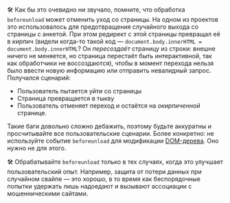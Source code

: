 🛠 Как бы это очевидно ни звучало, помните, что обработка `beforeunload` может отменить уход со страницы. На одном из проектов это использовалось для предотвращения случайного выхода со страницы с анкетой. При этом редирект с этой страницы превращал её в _кирпич_ (видели когда-то такой код — `document.body.innerHTML = document.body.innerHTML`? Он _пересоздаёт_ страницу из строки: внешне ничего не меняется, но страница перестаёт быть интерактивной, так как обработчики не воссоздаются), чтобы в момент перехода нельзя было ввести новую информацию или отправить невалидный запрос. Получался сценарий:
  - Пользователь пытается уйти со страницы
  - Страница превращается в тыкву
  - Пользователь отменяет переход и остаётся на _окирпиченной_ странице.

Такие баги довольно сложно дебажить, поэтому будьте аккуратны и просчитывайте все пользовательские сценарии. Более конкретно: не используйте событие `beforeunload` для модификации [DOM-дерева](/js/dom/). Оно нужно не для этого.

🛠 Обрабатывайте `beforeunload` только в тех случаях, когда это улучшает пользовательский опыт. Например, защита от потери данных при случайном свайпе — это хорошо, в то время как беспорядочные попытки удержать лишь надоедают и вызывают ассоциации с мошенническими сайтами.
